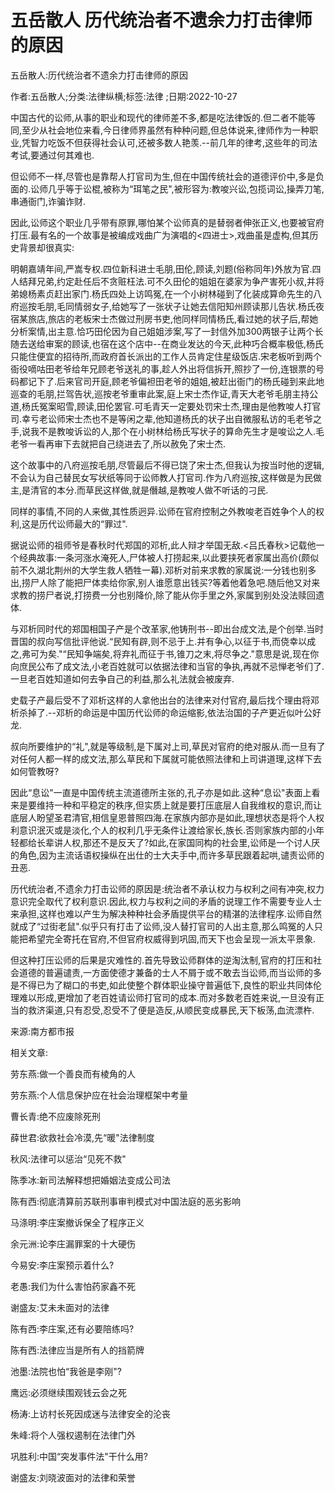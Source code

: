 # 五岳散人  历代统治者不遗余力打击律师的原因

五岳散人:历代统治者不遗余力打击律师的原因

作者:五岳散人;分类:法律纵横;标签:法律 ;日期:2022-10-27

中国古代的讼师,从事的职业和现代的律师差不多,都是吃法律饭的.但二者不能等同,至少从社会地位来看,今日律师界虽然有种种问题,但总体说来,律师作为一种职业,凭智力吃饭不但获得社会认可,还被多数人艳羡.--前几年的律考,这些年的司法考试,要通过何其难也.

但讼师不一样,尽管也是靠帮人打官司为生,但在中国传统社会的道德评价中,多是负面的.讼师几乎等于讼棍,被称为“珥笔之民",被形容为:教唆兴讼,包揽词讼,操弄刀笔,串通衙门,诈骗诈财.

因此,讼师这个职业几乎带有原罪,哪怕某个讼师真的是替弱者伸张正义,也要被官府打压.最有名的一个故事是被编成戏曲广为演唱的<四进士>,戏曲虽是虚构,但其历史背景却很真实:

明朝嘉靖年间,严嵩专权.四位新科进士毛朋,田伦,顾读,刘题(俗称同年)外放为官.四人结拜兄弟,约定赴任后不贪赃枉法.可不久田伦的姐姐在婆家为争产害死小叔,并将弟媳杨素贞赶出家门.杨氏四处上访鸣冤,在一个小树林碰到了化装成算命先生的八府巡按毛朋,毛同情弱女子,给她写了一张状子让她去信阳知州顾读那儿告状.杨氏夜宿某旅店,旅店的老板宋士杰做过刑房书吏,他同样同情杨氏,看过她的状子后,帮她分析案情,出主意.恰巧田伦因为自己姐姐涉案,写了一封信外加300两银子让两个长随去送给审案的顾读,也宿在这个店中--在商业发达的今天,此种巧合概率极低,杨氏只能住便宜的招待所,而政府首长派出的工作人员肯定住星级饭店.宋老板听到两个衙役嘀咕田老爷给年兄顾老爷送礼的事,趁人外出将信拆开,照抄了一份,连银票的号码都记下了.后来官司开庭,顾老爷偏袒田老爷的姐姐,被赶出衙门的杨氏碰到来此地巡查的毛朋,拦驾告状,巡按老爷重审此案,庭上宋士杰作证,青天大老爷毛朋主持公道,杨氏冤案昭雪,顾读,田伦罢官.可毛青天一定要处罚宋士杰,理由是他教唆人打官司.幸亏老讼师宋士杰也不是等闲之辈,他知道杨氏的状子出自微服私访的毛老爷之手,说我不是教唆诉讼的人,那个在小树林给杨氏写状子的算命先生才是唆讼之人.毛老爷一看再审下去就把自己绕进去了,所以赦免了宋士杰.

这个故事中的八府巡按毛朋,尽管最后不得已饶了宋士杰,但我认为按当时他的逻辑,不会认为自己替民女写状纸等同于讼师教人打官司.作为八府巡按,这样做是为民做主,是清官的本分.而草民这样做,就是僭越,是教唆人做不听话的刁民.

同样的事情,不同的人来做,其性质迥异.讼师在官府控制之外教唆老百姓争个人的权利,这是历代讼师最大的“罪过".

据说讼师的祖师爷是春秋时代郑国的邓析,此人辩才举国无敌.<吕氏春秋>记载他一个经典故事:一条河涨水淹死人,尸体被人打捞起来,以此要挟死者家属出高价(颇似前不久湖北荆州的大学生救人牺牲一幕).邓析对前来求教的家属说:一分钱也别多出,捞尸人除了能把尸体卖给你家,别人谁愿意出钱买?等着他着急吧.随后他又对来求教的捞尸者说,打捞费一分也别降价,除了能从你手里之外,家属到别处没法赎回遗体.

与邓析同时代的郑国相国子产是个改革家,他铸刑书--即出台成文法,是个创举.当时晋国的叔向写信批评他说.“民知有辟,则不忌于上.并有争心,以征于书,而侥幸以成之,弗可为矣."“民知争端矣,将弃礼而征于书,锥刀之末,将尽争之."意思是说,现在你向庶民公布了成文法,小老百姓就可以依据法律和当官的争执,再就不忌惮老爷们了.一旦老百姓知道如何去争自己的利益,那么礼法就会被废弃.

史载子产最后受不了邓析这样的人拿他出台的法律来对付官府,最后找个理由将邓析杀掉了.--邓析的命运是中国历代讼师的命运缩影,依法治国的子产更近似叶公好龙.

叔向所要维护的“礼",就是等级制,是下属对上司,草民对官府的绝对服从.而一旦有了对任何人都一样的成文法,那么草民和下属就可能依照法律和上司讲道理,这样下去如何管教呀?

因此“息讼"一直是中国传统主流道德所主张的,孔子亦是如此.这种“息讼"表面上看来是要维持一种和平稳定的秩序,但实质上就是要打压底层人自我维权的意识,而让底层人盼望圣君清官,相信皇恩普照四海.在家族内部亦是如此,理想状态是将个人权利意识泯灭或是淡化,个人的权利几乎无条件让渡给家长,族长.否则家族内部的小年轻都给长辈讲人权,那还不是反天了?如此,在家国同构的社会里,讼师是一个讨人厌的角色,因为主流话语权操纵在出仕的士大夫手中,而许多草民跟着起哄,谴责讼师的丑恶.

历代统治者,不遗余力打击讼师的原因是:统治者不承认权力与权利之间有冲突,权力意识完全取代了权利意识.因此,权力与权利之间的矛盾的说理工作不需要专业人士来承担,这样也难以产生为解决种种社会矛盾提供平台的精湛的法律程序.讼师自然就成了“过街老鼠".似乎只有打击了讼师,没人替打官司的人出主意,那么鸣冤的人只能把希望完全寄托在官府,不但官府权威得到巩固,而天下也会呈现一派太平景象.

但这种打压讼师的后果是灾难性的.首先导致讼师群体的逆淘汰制,官府的打压和社会道德的普遍谴责,一方面使德才兼备的士人不屑于或不敢去当讼师,而当讼师的多是不得已为了糊口的书吏,如此使整个群体职业操守普遍低下,良性的职业共同体伦理难以形成,更增加了老百姓请讼师打官司的成本.而对多数老百姓来说,一旦没有正当的救济渠道,只有忍受,忍受不了便是造反,从顺民变成暴民,天下板荡,血流漂杵.

来源:南方都市报



相关文章:

劳东燕:做一个善良而有棱角的人

劳东燕:个人信息保护应在社会治理框架中考量

曹长青:绝不应废除死刑

薛世君:欲救社会冷漠,先“暖"法律制度

秋风:法律可以惩治“见死不救"

陈季冰:新司法解释想把婚姻法变成公司法

陈有西:彻底清算前苏联刑事审判模式对中国法庭的恶劣影响

马涤明:李庄案撤诉保全了程序正义

余元洲:论李庄漏罪案的十大硬伤

今易安:李庄案预示着什么?

老愚:我们为什么害怕药家鑫不死

谢盛友:艾未未面对的法律

陈有西:李庄案,还有必要陪练吗?

陈有西:法律应当是所有人的挡箭牌

池墨:法院也怕“我爸是李刚"?

鹰远:必须继续围观钱云会之死

杨涛:上访村长死因成迷与法律安全的沦丧

朱峰:将个人强权遏制在法律门外

巩胜利:中国“突发事件法"干什么用?

谢盛友:刘晓波面对的法律和荣誉